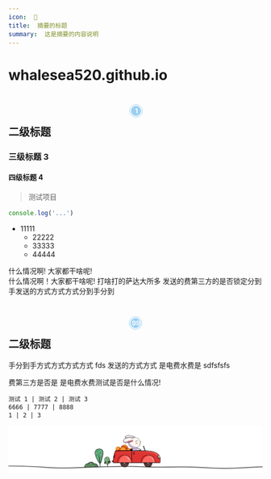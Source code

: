 ```yaml
---
icon:  👿
title:  摘要的标题
summary:  这是摘要的内容说明
---
```


# whalesea520.github.io

## <section style="background-image:url(https://editor-material.365editor.com/style/20191230/1577697258/31082700_0.gif);height:50px;background-position: center;background-repeat: no-repeat;display: flex;justify-content:center;align-items: center; margn-letf:20px;"><section style="width: 26px;height: 26px;border: solid 1px #9bd0f3;border-radius: 50%;box-sizing: border-box;display: flex;justify-content: center;align-items: center;flex-shrink: 0;margin-left:2px;"><section style="width: 20px;height: 20px;background: #9bd0f3;border-radius: 50%;box-sizing: border-box;line-height:20px;overflow:hidden;"><section><p style="margin:0 0 0 2px;text-align: center;font-size:13px;color:#fbfbfb;font-weight: bold;" class="count">1</p></section></section></section></section>二级标题
### 三级标题 3
#### 四级标题 4

> 测试项目

```js
console.log('...')
```

* 11111
    - 22222
    - 33333
    - 44444

什么情况啊!  大家都干啥呢!  
什么情况啊！大家都干啥呢!    打啥打的萨达大所多
发送的费第三方的是否锁定分到手发送的方式方式方式分到手分到


## <section style="background-image:url(https://editor-material.365editor.com/style/20191230/1577697258/31082700_0.gif);height:50px;background-position: center;background-repeat: no-repeat;display: flex;justify-content:center;align-items: center; margn-letf:20px;"><section style="width: 26px;height: 26px;border: solid 1px #9bd0f3;border-radius: 50%;box-sizing: border-box;display: flex;justify-content: center;align-items: center;flex-shrink: 0;"><section style="width: 20px;height: 20px;background: #9bd0f3;border-radius: 50%;box-sizing: border-box;line-height:20px;overflow:hidden;"><section><p style="margin:0 0 0 2px;text-align: center;font-size:13px;color:#fbfbfb;font-weight: bold;" class="count">99</p></section></section></section></section>二级标题


手分到手方式方式方式方式 fds
发送的方式方式
是电费水费是
sdfsfsfs

费第三方是否是
是电费水费测试是否是什么情况!

```table
测试 1 | 测试 2 | 测试 3
6666 | 7777 | 8888 
1 | 2 | 3
```

![](https://raw.githubusercontent.com/whalesea520/whalesea520.github.io/master/_image/2022-11-11-03-00-25.gif)